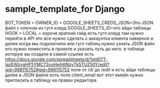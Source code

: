 # sample_template_for Django


BOT_TOKEN = 
OWNER_ID =
GOOGLE_SHEETS_CREDS_JSON=Это JSON файл с ключом из гугл клауд
GOOGLE_SHEETS_ID=это айди таблицы
HOOK = 
LOCAL = 
короче краткий гайд есть гугл клауд там нужно перейти в API это 
все нужно сделать с аккаунтка клиента наверное и далее когда мы 
подключили апи гугл таблиц нужно узнать JSON файл его нужно поместить
в проекте и указать путь до него.
в таблице которую вы создали в самой ссылке есть
https://docs.google.com/spreadsheets/d/1std07T-IazEWzygHF5YMC73vuHejhttNzyTk5TUZ50Y/edit?gid=998115752#gid=998115752
поле от /d/ до /edit и есть айди таблицы
далее в JSON файле есть поле client_email вот этот емейл нужно
пригласить в таблицу на правах редактора